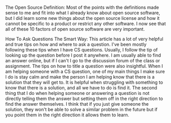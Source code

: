 The Open Source Definition: Most of the points with the definitions made sense to me and fit into what I already know about open source 
software, but I did learn some new things about the open source license and how it cannot be specific to a product or restrict any other
software. I now see that all of these 10 factors of open source software are very important.

How To Ask Questions The Smart Way: This article has a lot of very helpful and true tips on how and where to ask a question. I've been 
mostly following these tips when I have CS questions. Usually, I follow the tip of looking up the question before I post it anywhere. I 
am usually able to find an answer online, but if I can't I go to the discussion forum of the class or assignment. The tips on how to title 
a question were also insightful. When I am helping someone with a CS question, one of my main things I make sure I do is stay calm and 
make the person I am helping know that there is a solution that they will get to. It is helpful when struggling with something to know 
that there is a solution, and all we have to do is find it. The second thing that I do when helping someone or answering a question is not
directly telling them the answer but setting them off in the right direction to find the answer themselves. I think that if you just give 
someone the solution, they won't be able to solve a similar problem in the future but if you point them in the right direction it allows 
them to learn. 
